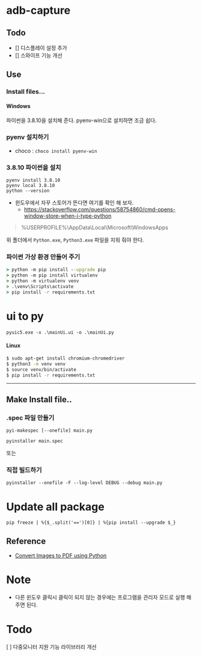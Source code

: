 # adb-capture

## Todo
- [] 디스플레이 설정 추가
- [] 스와이프 기능 개선

## Use
### Install files...

#### Windows
파이썬을 3.8.10을 설치해 준다.
pyenv-win으로 설치하면 조금 쉽다.

### pyenv 설치하기

* choco : `choco install pyenv-win`

### 3.8.10 파이썬을 설치

```
pyenv install 3.8.10
pyenv local 3.8.10
python --version
```

* 윈도우에서 자꾸 스토어가 뜬다면 여기를 확인 해 보자.
  * https://stackoverflow.com/questions/58754860/cmd-opens-window-store-when-i-type-python

> %USERPROFILE%\AppData\Local\Microsoft\WindowsApps

위 폴더에서 `Python.exe`, `Python3.exe` 파일을 지워 줘야 한다.

### 파이썬 가상 환경 만들어 주기

```cmd
> python -m pip install --upgrade pip
> python -m pip install virtualenv
> python -m virtualenv venv
> .\venv\Scripts\activate
> pip install -r requirements.txt
```

# ui to py
```
pyuic5.exe -x .\mainUi.ui -o .\mainUi.py
```


#### Linux

```bash
$ sudo apt-get install chromium-chromedriver
$ python3 -m venv venv
$ source venv/bin/activate
$ pip install -r requirements.txt
```

------



## Make Install file..

### .spec 파일 만들기
```
pyi-makespec [--onefile] main.py
```

```
pyinstaller main.spec
```

또는
### 직접 빌드하기
```
pyinstaller --onefile -F --log-level DEBUG --debug main.py
```


# Update all package
```
pip freeze | %{$_.split('==')[0]} | %{pip install --upgrade $_}
```


## Reference
* [Convert Images to PDF using Python](https://datatofish.com/images-to-pdf-python/)

# Note
- 다른 윈도우 클릭시 클릭이 되지 않는 경우에는 프로그램을 관리자 모드로 실행 해 주면 된다.

# Todo
[ ] 다중모니터 지원 기능 라이브러리 개선
